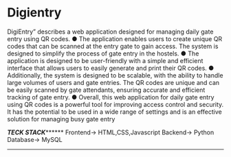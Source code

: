 # Digientry

DigiEntry” describes a web application designed
for managing daily gate entry using QR codes.
● The application enables users to create unique QR codes that can be
scanned at the entry gate to gain access. The system is designed to
simplify the process of gate entry in the hostels.
● The application is designed to be user-friendly with a simple and efficient
interface that allows users to easily generate and print their QR codes.
● Additionally, the system is designed to be scalable, with the ability to
handle large volumes of users and gate entries. The QR codes are unique
and can be easily scanned by gate attendants, ensuring accurate and
efficient tracking of gate entry.
● Overall, this web application for daily gate entry using QR codes is a
powerful tool for improving access control and security. It has the
potential to be used in a wide range of settings and is an effective solution
for managing busy gate entry

*************************TECK STACK*******************************
Frontend-> HTML,CSS,Javascript
Backend-> Python
Database-> MySQL
******************************************************************


